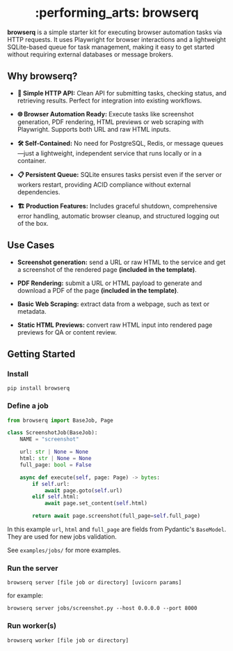 <div align="center">
  <h1>:performing_arts: browserq</h1>
</div>

**browserq** is a simple starter kit for executing browser automation tasks via HTTP requests. It uses Playwright for browser interactions and a lightweight SQLite-based queue for task management, making it easy to get started without requiring external databases or message brokers.

## Why browserq?

* **🔌 Simple HTTP API:** Clean API for submitting tasks, checking status, and retrieving results. Perfect for integration into existing workflows.

* **🌐 Browser Automation Ready:** Execute tasks like screenshot generation, PDF rendering, HTML previews or web scraping with Playwright. Supports both URL and raw HTML inputs.

* **🛠 Self-Contained:** No need for PostgreSQL, Redis, or message queues—just a lightweight, independent service that runs locally or in a container.

* **📋 Persistent Queue:** SQLite ensures tasks persist even if the server or workers restart, providing ACID compliance without external dependencies.

* **🏗️ Production Features:** Includes graceful shutdown, comprehensive error handling, automatic browser cleanup, and structured logging out of the box.


## Use Cases

* **Screenshot generation:** send a URL or raw HTML to the service and get a screenshot of the rendered page **(included in the template)**.

* **PDF Rendering:** submit a URL or HTML payload to generate and download a PDF of the page **(included in the template)**.

* **Basic Web Scraping:** extract data from a webpage, such as text or metadata.

* **Static HTML Previews:** convert raw HTML input into rendered page previews for QA or content review.


## Getting Started

### Install
```
pip install browserq
```

### Define a job
```py
from browserq import BaseJob, Page

class ScreenshotJob(BaseJob):
    NAME = "screenshot"

    url: str | None = None
    html: str | None = None
    full_page: bool = False

    async def execute(self, page: Page) -> bytes:
        if self.url:
            await page.goto(self.url)
        elif self.html:
            await page.set_content(self.html)

        return await page.screenshot(full_page=self.full_page)
```

In this example `url`, `html` and `full_page` are fields from Pydantic's `BaseModel`. They are used for new jobs validation.

See `examples/jobs/` for more examples.

### Run the server
```
browserq server [file job or directory] [uvicorn params]
```

for example:
```
browserq server jobs/screenshot.py --host 0.0.0.0 --port 8000
```

### Run worker(s)
```
browserq worker [file job or directory]
```
